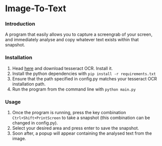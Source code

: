 ﻿# Image-To-Text

### Introduction
A program that easily allows you to capture a screengrab of your screen, and immediately analyse and copy whatever text exists within that snapshot.

### Installation
1. Head [here](https://github.com/UB-Mannheim/tesseract/wiki "Title") and download tesseract OCR. Install it.
2. Install the python dependencies with `pip install -r requirements.txt`
3. Ensure that the path specified in config.py matches your tesseract OCR installation path.
4. Run the program from the command line with `python main.py`

### Usage
1. Once the program is running, press the key combination `Ctrl+Shift+PrintScreen` to take a snapshot (this combination can be changed in config.py).
2. Select your desired area and press enter to save the snapshot.
3. Soon after, a popup will appear containing the analysed text from the image.

